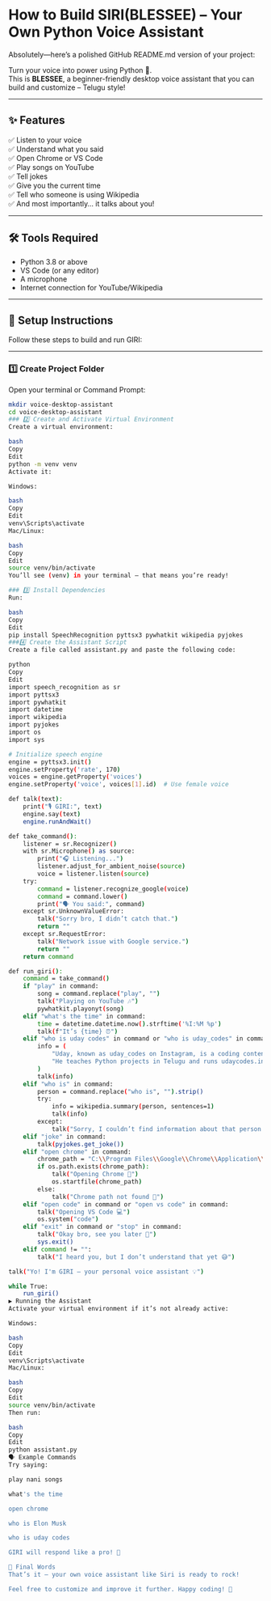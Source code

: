 # How to Build SIRI(BLESSEE) – Your Own Python Voice Assistant
Absolutely—here’s a polished GitHub README.md version of your project:

Turn your voice into power using Python 🐍.  
This is **BLESSEE**, a beginner-friendly desktop voice assistant that you can build and customize – Telugu style!

---

## ✨ Features

✅ Listen to your voice  
✅ Understand what you said  
✅ Open Chrome or VS Code  
✅ Play songs on YouTube  
✅ Tell jokes  
✅ Give you the current time  
✅ Tell who someone is using Wikipedia  
✅ And most importantly… it talks about you!

---

## 🛠️ Tools Required

- Python 3.8 or above
- VS Code (or any editor)
- A microphone
- Internet connection for YouTube/Wikipedia

---

## 🚀 Setup Instructions

Follow these steps to build and run GIRI:

---

### 1️⃣ Create Project Folder

Open your terminal or Command Prompt:

```bash
mkdir voice-desktop-assistant
cd voice-desktop-assistant
### 2️⃣ Create and Activate Virtual Environment
Create a virtual environment:

bash
Copy
Edit
python -m venv venv
Activate it:

Windows:

bash
Copy
Edit
venv\Scripts\activate
Mac/Linux:

bash
Copy
Edit
source venv/bin/activate
You’ll see (venv) in your terminal – that means you’re ready!

### 3️⃣ Install Dependencies
Run:

bash
Copy
Edit
pip install SpeechRecognition pyttsx3 pywhatkit wikipedia pyjokes
###4️⃣ Create the Assistant Script
Create a file called assistant.py and paste the following code:

python
Copy
Edit
import speech_recognition as sr
import pyttsx3
import pywhatkit
import datetime
import wikipedia
import pyjokes
import os
import sys

# Initialize speech engine
engine = pyttsx3.init()
engine.setProperty('rate', 170)
voices = engine.getProperty('voices')
engine.setProperty('voice', voices[1].id)  # Use female voice

def talk(text):
    print("🎙️ GIRI:", text)
    engine.say(text)
    engine.runAndWait()

def take_command():
    listener = sr.Recognizer()
    with sr.Microphone() as source:
        print("🎧 Listening...")
        listener.adjust_for_ambient_noise(source)
        voice = listener.listen(source)
    try:
        command = listener.recognize_google(voice)
        command = command.lower()
        print("🗣️ You said:", command)
    except sr.UnknownValueError:
        talk("Sorry bro, I didn’t catch that.")
        return ""
    except sr.RequestError:
        talk("Network issue with Google service.")
        return ""
    return command

def run_giri():
    command = take_command()
    if "play" in command:
        song = command.replace("play", "")
        talk("Playing on YouTube 🎶")
        pywhatkit.playonyt(song)
    elif "what's the time" in command:
        time = datetime.datetime.now().strftime('%I:%M %p')
        talk(f"It’s {time} ⏰")
    elif "who is uday codes" in command or "who is uday_codes" in command:
        info = (
            "Uday, known as uday_codes on Instagram, is a coding content creator. "
            "He teaches Python projects in Telugu and runs udaycodes.in 💻"
        )
        talk(info)
    elif "who is" in command:
        person = command.replace("who is", "").strip()
        try:
            info = wikipedia.summary(person, sentences=1)
            talk(info)
        except:
            talk("Sorry, I couldn’t find information about that person.")
    elif "joke" in command:
        talk(pyjokes.get_joke())
    elif "open chrome" in command:
        chrome_path = "C:\\Program Files\\Google\\Chrome\\Application\\chrome.exe"
        if os.path.exists(chrome_path):
            talk("Opening Chrome 🚀")
            os.startfile(chrome_path)
        else:
            talk("Chrome path not found 😬")
    elif "open code" in command or "open vs code" in command:
        talk("Opening VS Code 💻")
        os.system("code")
    elif "exit" in command or "stop" in command:
        talk("Okay bro, see you later 👋")
        sys.exit()
    elif command != "":
        talk("I heard you, but I don’t understand that yet 😅")

talk("Yo! I'm GIRI – your personal voice assistant 💡")

while True:
    run_giri()
▶️ Running the Assistant
Activate your virtual environment if it’s not already active:

Windows:

bash
Copy
Edit
venv\Scripts\activate
Mac/Linux:

bash
Copy
Edit
source venv/bin/activate
Then run:

bash
Copy
Edit
python assistant.py
🗣️ Example Commands
Try saying:

play nani songs

what's the time

open chrome

who is Elon Musk

who is uday codes

GIRI will respond like a pro! 🤖

🎁 Final Words
That’s it – your own voice assistant like Siri is ready to rock!

Feel free to customize and improve it further. Happy coding! 🌟
